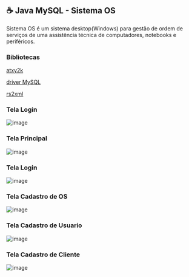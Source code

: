 ☕ Java MySQL - Sistema OS
-
Sistema OS é um sistema desktop(Windows) para gestão de ordem de serviços de uma assistência técnica de computadores, notebooks e periféricos.

### Bibliotecas
[atxy2k](http://atxy2k.github.io/RestrictedTextField/)

[driver MySQL](https://dev.mysql.com/downloads/connector/j/)

[rs2xml](https://sourceforge.net/projects/finalangelsanddemons/files/rs2xml.jar/download)

### Tela Login
![image](https://github.com/user-attachments/assets/730458e1-e106-4dcd-bf34-933813058c34)

### Tela Principal
![image](https://github.com/user-attachments/assets/0c3211d1-2b48-4a32-9e93-847d9106aab6)

### Tela Login
![image](https://github.com/user-attachments/assets/f0a12d1a-72be-4269-8cc7-35164f110425)

### Tela Cadastro de OS
![image](https://github.com/user-attachments/assets/8a18713d-aef8-47fe-99dc-8c60a9c344ab)

### Tela Cadastro de Usuario
![image](https://github.com/user-attachments/assets/1c064a84-6965-4e71-a900-d1ab8a49cfb7)

### Tela Cadastro de Cliente
![image](https://github.com/user-attachments/assets/4f39b1ab-5719-40e2-98fc-4030da78f324)

